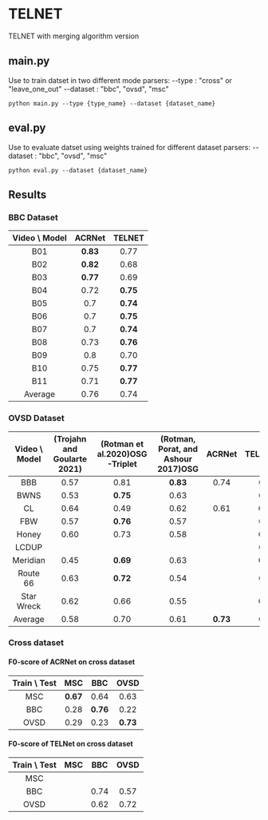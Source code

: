 # TELNET
TELNET with merging algorithm version

## main.py
Use to train datset in two different mode
parsers:
--type : "cross" or "leave_one_out"
--dataset : "bbc", "ovsd", "msc"
```
python main.py --type {type_name} --dataset {dataset_name}
```

## eval.py
Use to evaluate datset using weights trained for different dataset
parsers:
--dataset : "bbc", "ovsd", "msc"
```
python eval.py --dataset {dataset_name}
```

## Results

### BBC Dataset
| Video \ Model |  ACRNet  |  TELNET  |
|:-------------:|:--------:|:--------:|
|      B01      | **0.83** |   0.77   |
|      B02      | **0.82** |   0.68   |
|      B03      | **0.77** |   0.69   |
|      B04      |   0.72   | **0.75** |
|      B05      |   0.7    | **0.74** |
|      B06      |   0.7    | **0.75** |
|      B07      |   0.7    | **0.74** |
|      B08      |   0.73   | **0.76** |
|      B09      |   0.8    |   0.70   |
|      B10      |   0.75   | **0.77** |
|      B11      |   0.71   | **0.77** |
|    Average    |   0.76   |   0.74   |

### OVSD Dataset
| Video \ Model | (Trojahn and Goularte 2021) | (Rotman et al.2020)OSG-Triplet | (Rotman, Porat, and Ashour 2017)OSG |  ACRNet  | TELNET_V2 |
|:-------------:|:---------------------------:|:------------------------------:|:-----------------------------------:|:--------:|:---------:|
|      BBB      |            0.57             |              0.81              |              **0.83**               |   0.74   |   0.69    |
|     BWNS      |            0.53             |            **0.75**            |                0.63                 |          |   0.60    |
|      CL       |            0.64             |              0.49              |                0.62                 |   0.61   | **0.88**  |
|      FBW      |            0.57             |            **0.76**            |                0.57                 |          |   0.66    |
|     Honey     |            0.60             |              0.73              |                0.58                 |          | **0.77**  |
|     LCDUP     |                             |                                |                                     |          |   0.76    |
|   Meridian    |            0.45             |            **0.69**            |                0.63                 |          | **0.75**  |
|   Route 66    |            0.63             |            **0.72**            |                0.54                 |          |   0.64    |
|  Star Wreck   |            0.62             |              0.66              |                0.55                 |          | **0.71**  |
|    Average    |            0.58             |              0.70              |                0.61                 | **0.73** |   0.72    |

### Cross dataset

#### F0-score of ACRNet on cross dataset
| Train \ Test |   MSC    |   BBC    |   OVSD   |
|:------------:|:--------:|:--------:|:--------:|
|     MSC      | **0.67** |   0.64   |   0.63   |
|     BBC      |   0.28   | **0.76** |   0.22   |
|     OVSD     |   0.29   |   0.23   | **0.73** |

#### F0-score of TELNet on cross dataset
| Train \ Test | MSC | BBC  | OVSD |
|:------------:|:---:|:----:|:----:|
|     MSC      |     |      |      |
|     BBC      |     | 0.74 | 0.57 |
|     OVSD     |     | 0.62 | 0.72 |